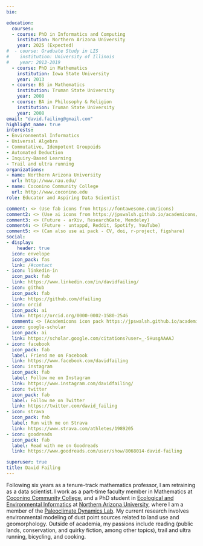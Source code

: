 ```yaml
---
bio: 

education:
  courses:
  - course: PhD in Informatics and Computing
    institution: Northern Arizona University
    year: 2025 (Expected)
#  - course: Graduate Study in LIS
#    institution: University of Illinois
#    year: 2013-2019
  - course: PhD in Mathematics
    institution: Iowa State University
    year: 2013
  - course: BS in Mathematics
    institution: Truman State University
    year: 2008
  - course: BA in Philosophy & Religion
    institution: Truman State University
    year: 2008
email: "david.failing@gmail.com"
highlight_name: true
interests:
- Environmental Informatics
- Universal Algebra
- Commutative, Idempotent Groupoids
- Automated Deduction
- Inquiry-Based Learning
- Trail and ultra running
organizations:
- name: Northern Arizona University
  url: http://www.nau.edu/
- name: Coconino Community College
  url: http://www.coconino.edu
role: Educator and Aspiring Data Scientist

comment: <> (Use fab icons from https://fontawesome.com/icons)
comment2: <> (Use ai icons from https://jpswalsh.github.io/academicons/)
comment3: <> (Future - arXiv, ResearchGate, Mendeley)
comment4: <> (Future - untappd, Reddit, Spotify, YouTube)
comment5: <> (Can also use ai pack - CV, doi, r-project, figshare)
social:
- display:
    header: true
  icon: envelope
  icon_pack: fas
  link: /#contact
- icon: linkedin-in
  icon_pack: fab
  link: https://www.linkedin.com/in/davidfailing/
- icon: github
  icon_pack: fab
  link: https://github.com/dfailing
- icon: orcid
  icon_pack: ai
  link: https://orcid.org/0000-0002-1580-2546
  comment: <> (Academicons icon pack https://jpswalsh.github.io/academicons/)
- icon: google-scholar
  icon_pack: ai
  link: https://scholar.google.com/citations?user=_-5HusgAAAAJ
- icon: facebook
  icon_pack: fab
  label: Friend me on Facebook
  link: https://www.facebook.com/davidfailing
- icon: instagram
  icon_pack: fab
  label: Follow me on Instagram
  link: https://www.instagram.com/davidfailing/
- icon: twitter
  icon_pack: fab
  label: Follow me on Twitter
  link: https://twitter.com/david_failing
- icon: strava
  icon_pack: fab
  label: Run with me on Strava
  link: https://www.strava.com/athletes/1989205
- icon: goodreads
  icon_pack: fab
  label: Read with me on Goodreads
  link: https://www.goodreads.com/user/show/8068014-david-failing

superuser: true
title: David Failing
---
```


Following six years as a tenure-track mathematics professor, I am retraining as a data scientist. I work as a part-time faculty member in Mathematics at [Coconino Community College](https://www.coconino.edu/), and a PhD student in [Ecological and Environmental Informatics](https://ecoinfo.nau.edu/) at [Northern Arizona University](https://www.nau.edu), where I am a member of the [Paleoclimate Dynamics Lab](https://www.cefns.nau.edu/~npm4/). My current research involves environmental modeling of dust point sources related to land use and geomorphology. Outside of academia, my passions include reading (public lands, conservation, and quirky fiction, among other topics), trail and ultra running, bicycling, and cooking.

<!--{ {< icon name="download" pack="fas" >}} Download my {{< staticref "media/demo_resume.pdf" "newtab" >}}CV{{< /staticref >}}. -->
